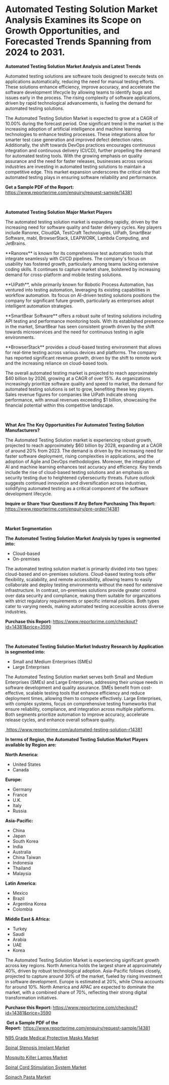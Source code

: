 <p><h1>Automated Testing Solution Market Analysis Examines its Scope on Growth Opportunities, and Forecasted Trends Spanning from 2024 to 2031.</h1></p><p><strong>Automated Testing Solution Market Analysis and Latest Trends</strong></p>
<p><p>Automated testing solutions are software tools designed to execute tests on applications automatically, reducing the need for manual testing efforts. These solutions enhance efficiency, improve accuracy, and accelerate the software development lifecycle by allowing teams to identify bugs and issues early in the process. The rising complexity of software applications, driven by rapid technological advancements, is fueling the demand for automated testing solutions.</p><p>The Automated Testing Solution Market is expected to grow at a CAGR of 10.00% during the forecast period. One significant trend in the market is the increasing adoption of artificial intelligence and machine learning technologies to enhance testing processes. These integrations allow for smarter test case generation and improved defect detection rates. Additionally, the shift towards DevOps practices encourages continuous integration and continuous delivery (CI/CD), further propelling the demand for automated testing tools. With the growing emphasis on quality assurance and the need for faster releases, businesses across various industries are investing in automated testing solutions to maintain a competitive edge. This market expansion underscores the critical role that automated testing plays in ensuring software reliability and performance.</p></p>
<p><strong>Get a Sample PDF of the Report:&nbsp;</strong> <a href="https://www.reportprime.com/enquiry/request-sample/14381?utm_campaign=1832&utm_medium=2&utm_source=Github&utm_content=ia&utm_term=29112024&utm_id=automated-testing-solution">https://www.reportprime.com/enquiry/request-sample/14381</a></p>
<p>&nbsp;</p>
<p><strong>Automated Testing Solution Major Market Players</strong></p>
<p><p>The automated testing solution market is expanding rapidly, driven by the increasing need for software quality and faster delivery cycles. Key players include Ranorex, CloudQA, TestCraft Technologies, UiPath, SmartBear Software, mabl, BrowserStack, LEAPWORK, Lambda Computing, and JetBrains.</p><p>**Ranorex** is known for its comprehensive test automation tools that integrate seamlessly with CI/CD pipelines. The company's focus on usability has fostered growth, particularly among teams lacking extensive coding skills. It continues to capture market share, bolstered by increasing demand for cross-platform and mobile testing solutions.</p><p>**UiPath**, while primarily known for Robotic Process Automation, has ventured into testing automation, leveraging its existing capabilities in workflow automation. Its focus on AI-driven testing solutions positions the company for significant future growth, particularly as enterprises adopt intelligent automation strategies.</p><p>**SmartBear Software** offers a robust suite of testing solutions including API testing and performance monitoring tools. With its established presence in the market, SmartBear has seen consistent growth driven by the shift towards microservices and the need for continuous testing in agile environments.</p><p>**BrowserStack** provides a cloud-based testing environment that allows for real-time testing across various devices and platforms. The company has reported significant revenue growth, driven by the shift to remote work and the increasing reliance on cloud-based tools.</p><p>The overall automated testing market is projected to reach approximately $40 billion by 2026, growing at a CAGR of over 15%. As organizations increasingly prioritize software quality and speed to market, the demand for automated testing solutions is set to grow, benefiting these key players. Sales revenue figures for companies like UiPath indicate strong performance, with annual revenues exceeding $1 billion, showcasing the financial potential within this competitive landscape.</p></p>
<p>&nbsp;</p>
<p><strong>What Are The Key Opportunities For Automated Testing Solution Manufacturers?</strong></p>
<p><p>The Automated Testing Solution market is experiencing robust growth, projected to reach approximately $60 billion by 2028, expanding at a CAGR of around 20% from 2023. The demand is driven by the increasing need for faster software deployment, rising complexities in applications, and the adoption of Agile and DevOps methodologies. Moreover, the integration of AI and machine learning enhances test accuracy and efficiency. Key trends include the rise of cloud-based testing solutions and an emphasis on security testing due to heightened cybersecurity threats. Future outlook suggests continued innovation and diversification across industries, solidifying automated testing as a critical component of the software development lifecycle.</p></p>
<p><strong>Inquire or Share Your Questions If Any Before Purchasing This Report:</strong> <a href="https://www.reportprime.com/enquiry/pre-order/14381?utm_campaign=1832&utm_medium=2&utm_source=Github&utm_content=ia&utm_term=29112024&utm_id=automated-testing-solution">https://www.reportprime.com/enquiry/pre-order/14381</a></p>
<p>&nbsp;</p>
<p><strong>Market Segmentation</strong></p>
<p><strong>The Automated Testing Solution Market Analysis by types is segmented into:</strong></p>
<p><ul><li>Cloud-based</li><li>On-premises</li></ul></p>
<p><p>The automated testing solution market is primarily divided into two types: cloud-based and on-premises solutions. Cloud-based testing tools offer flexibility, scalability, and remote accessibility, allowing teams to easily collaborate and deploy testing environments without the need for extensive infrastructure. In contrast, on-premises solutions provide greater control over data security and compliance, making them suitable for organizations with strict regulatory requirements or specific internal policies. Both types cater to varying needs, making automated testing accessible across diverse industries.</p></p>
<p><strong>Purchase this Report:&nbsp;</strong><a href="https://www.reportprime.com/checkout?id=14381&price=3590&utm_campaign=1832&utm_medium=2&utm_source=Github&utm_content=ia&utm_term=29112024&utm_id=automated-testing-solution">https://www.reportprime.com/checkout?id=14381&price=3590</a></p>
<p>&nbsp;</p>
<p><strong>The Automated Testing Solution Market Industry Research by Application is segmented into:</strong></p>
<p><ul><li>Small and Medium Enterprises (SMEs)</li><li>Large Enterprises</li></ul></p>
<p><p>The Automated Testing Solution market serves both Small and Medium Enterprises (SMEs) and Large Enterprises, addressing their unique needs in software development and quality assurance. SMEs benefit from cost-effective, scalable testing tools that enhance efficiency and reduce deployment times, allowing them to compete effectively. Large Enterprises, with complex systems, focus on comprehensive testing frameworks that ensure reliability, compliance, and integration across multiple platforms. Both segments prioritize automation to improve accuracy, accelerate release cycles, and enhance overall software quality.</p></p>
<p><a href="https://www.reportprime.com/automated-testing-solution-r14381?utm_campaign=1832&utm_medium=2&utm_source=Github&utm_content=ia&utm_term=29112024&utm_id=automated-testing-solution">&nbsp;https://www.reportprime.com/automated-testing-solution-r14381</a></p>
<p><strong>In terms of Region, the Automated Testing Solution Market Players available by Region are:</strong></p>
<p>
    <p> <strong> North America: </strong>
        <ul>
            <li>United States</li>
            <li>Canada</li>
        </ul>
        </p> 
    <p> <strong> Europe: </strong>
        <ul>
            <li>Germany</li>
            <li>France</li>
            <li>U.K.</li>
            <li>Italy</li>
            <li>Russia</li>
        </ul>
        </p> 
    <p> <strong> Asia-Pacific: </strong>
        <ul>
            <li>China</li>
            <li>Japan</li>
            <li>South Korea</li>
            <li>India</li>
            <li>Australia</li>
            <li>China Taiwan</li>
            <li>Indonesia</li>
            <li>Thailand</li>
            <li>Malaysia</li>
        </ul>
        </p> 
    <p> <strong> Latin America: </strong>
        <ul>
            <li>Mexico</li>
            <li>Brazil</li>
            <li>Argentina Korea</li>
            <li>Colombia</li>
        </ul>
        </p> 
    <p> <strong> Middle East & Africa: </strong>
        <ul>
            <li>Turkey</li>
            <li>Saudi</li>
            <li>Arabia</li>
            <li>UAE</li>
            <li>Korea</li>
        </ul>
    </p>
    </p>
<p><p>The Automated Testing Solution Market is experiencing significant growth across key regions. North America holds the largest share at approximately 40%, driven by robust technological adoption. Asia-Pacific follows closely, projected to capture around 30% of the market, fueled by rising investment in software development. Europe is estimated at 20%, while China accounts for around 10%. North America and APAC are expected to dominate the market, with a combined share of 70%, reflecting their strong digital transformation initiatives.</p></p>
<p><strong>Purchase this Report: </strong><a href="https://www.reportprime.com/checkout?id=14381&price=3590&utm_campaign=1832&utm_medium=2&utm_source=Github&utm_content=ia&utm_term=29112024&utm_id=automated-testing-solution">https://www.reportprime.com/checkout?id=14381&price=3590</a></p>
<p>&nbsp;<strong>Get a Sample PDF of the Report:&nbsp;&nbsp;</strong><a href="https://www.reportprime.com/enquiry/request-sample/14381?utm_campaign=1832&utm_medium=2&utm_source=Github&utm_content=ia&utm_term=29112024&utm_id=automated-testing-solution">https://www.reportprime.com/enquiry/request-sample/14381</a></p>
<p><strong></strong></p>
<p><p><a href="https://issuu.com/reportprime-2/docs/n95-grade-medical-protective-masks-market-size-203?utm_campaign=1832&utm_medium=2&utm_source=Github&utm_content=ia&utm_term=29112024&utm_id=automated-testing-solution">N95 Grade Medical Protective Masks Market</a></p><p><a href="https://www.linkedin.com/pulse/competitive-intelligence-spinal-stenosis-implant-market-pusaf?utm_campaign=1832&utm_medium=2&utm_source=Github&utm_content=ia&utm_term=29112024&utm_id=automated-testing-solution">Spinal Stenosis Implant Market</a></p><p><a href="https://issuu.com/reportprime-2/docs/mosquito-killer-lamps-market-size-2030.pptx?utm_campaign=1832&utm_medium=2&utm_source=Github&utm_content=ia&utm_term=29112024&utm_id=automated-testing-solution">Mosquito Killer Lamps Market</a></p><p><a href="https://www.linkedin.com/pulse/global-spinal-cord-stimulation-system-market-focus-product-mgjaf?utm_campaign=1832&utm_medium=2&utm_source=Github&utm_content=ia&utm_term=29112024&utm_id=automated-testing-solution">Spinal Cord Stimulation System Market</a></p><p><a href="https://www.linkedin.com/pulse/forecast-of52-cagr-study-spinach-pasta-market-analysis-report-promotes-6crye?utm_campaign=1832&utm_medium=2&utm_source=Github&utm_content=ia&utm_term=29112024&utm_id=automated-testing-solution">Spinach Pasta Market</a></p></p>